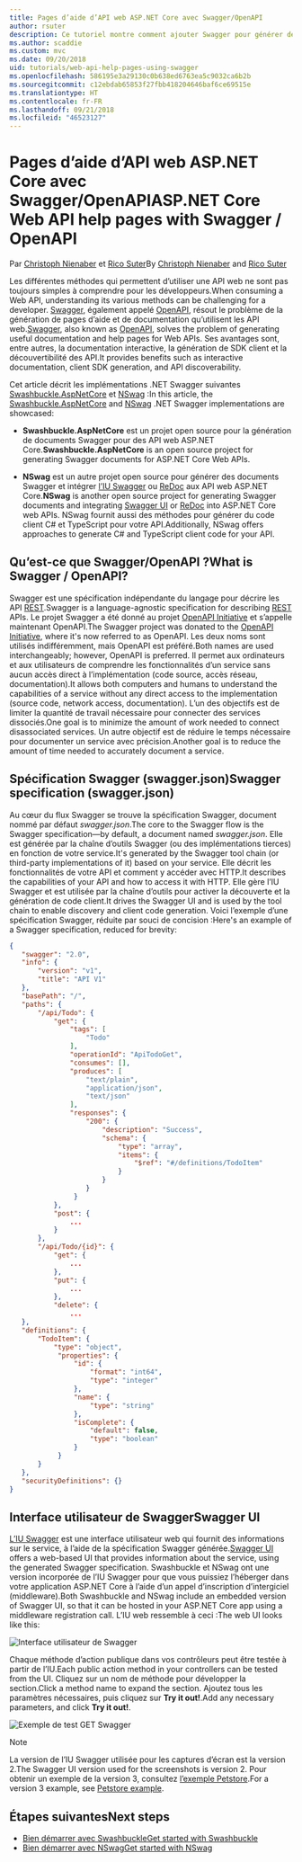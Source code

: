 ```yaml
---
title: Pages d’aide d’API web ASP.NET Core avec Swagger/OpenAPI
author: rsuter
description: Ce tutoriel montre comment ajouter Swagger pour générer des pages d’aide et de documentation pour une application d’API web.
ms.author: scaddie
ms.custom: mvc
ms.date: 09/20/2018
uid: tutorials/web-api-help-pages-using-swagger
ms.openlocfilehash: 586195e3a29130c0b638ed6763ea5c9032ca6b2b
ms.sourcegitcommit: c12ebdab65853f27fbb418204646baf6ce69515e
ms.translationtype: HT
ms.contentlocale: fr-FR
ms.lasthandoff: 09/21/2018
ms.locfileid: "46523127"
---
```

# <a name="aspnet-core-web-api-help-pages-with-swagger--openapi"></a><span data-ttu-id="f840e-103">Pages d’aide d’API web ASP.NET Core avec Swagger/OpenAPI</span><span class="sxs-lookup"><span data-stu-id="f840e-103">ASP.NET Core Web API help pages with Swagger / OpenAPI</span></span>

<span data-ttu-id="f840e-104">Par [Christoph Nienaber](https://twitter.com/zuckerthoben) et [Rico Suter](http://rsuter.com)</span><span class="sxs-lookup"><span data-stu-id="f840e-104">By [Christoph Nienaber](https://twitter.com/zuckerthoben) and [Rico Suter](http://rsuter.com)</span></span>

<span data-ttu-id="f840e-105">Les différentes méthodes qui permettent d’utiliser une API web ne sont pas toujours simples à comprendre pour les développeurs.</span><span class="sxs-lookup"><span data-stu-id="f840e-105">When consuming a Web API, understanding its various methods can be challenging for a developer.</span></span> <span data-ttu-id="f840e-106">[Swagger](https://swagger.io/), également appelé [OpenAPI](https://www.openapis.org/), résout le problème de la génération de pages d’aide et de documentation qu’utilisent les API web.</span><span class="sxs-lookup"><span data-stu-id="f840e-106">[Swagger](https://swagger.io/), also known as [OpenAPI](https://www.openapis.org/), solves the problem of generating useful documentation and help pages for Web APIs.</span></span> <span data-ttu-id="f840e-107">Ses avantages sont, entre autres, la documentation interactive, la génération de SDK client et la découvertibilité des API.</span><span class="sxs-lookup"><span data-stu-id="f840e-107">It provides benefits such as interactive documentation, client SDK generation, and API discoverability.</span></span>

<span data-ttu-id="f840e-108">Cet article décrit les implémentations .NET Swagger suivantes [Swashbuckle.AspNetCore](https://github.com/domaindrivendev/Swashbuckle.AspNetCore) et [NSwag](https://github.com/RSuter/NSwag) :</span><span class="sxs-lookup"><span data-stu-id="f840e-108">In this article, the [Swashbuckle.AspNetCore](https://github.com/domaindrivendev/Swashbuckle.AspNetCore) and [NSwag](https://github.com/RSuter/NSwag) .NET Swagger implementations are showcased:</span></span>

* <span data-ttu-id="f840e-109">**Swashbuckle.AspNetCore** est un projet open source pour la génération de documents Swagger pour des API web ASP.NET Core.</span><span class="sxs-lookup"><span data-stu-id="f840e-109">**Swashbuckle.AspNetCore** is an open source project for generating Swagger documents for ASP.NET Core Web APIs.</span></span>

* <span data-ttu-id="f840e-110">**NSwag** est un autre projet open source pour générer des documents Swagger et intégrer [l’IU Swagger](https://swagger.io/swagger-ui/) ou [ReDoc](https://github.com/Rebilly/ReDoc) aux API web ASP.NET Core.</span><span class="sxs-lookup"><span data-stu-id="f840e-110">**NSwag** is another open source project for generating Swagger documents and integrating [Swagger UI](https://swagger.io/swagger-ui/) or [ReDoc](https://github.com/Rebilly/ReDoc) into ASP.NET Core web APIs.</span></span> <span data-ttu-id="f840e-111">NSwag fournit aussi des méthodes pour générer du code client C# et TypeScript pour votre API.</span><span class="sxs-lookup"><span data-stu-id="f840e-111">Additionally, NSwag offers approaches to generate C# and TypeScript client code for your API.</span></span>

## <a name="what-is-swagger--openapi"></a><span data-ttu-id="f840e-112">Qu’est-ce que Swagger/OpenAPI ?</span><span class="sxs-lookup"><span data-stu-id="f840e-112">What is Swagger / OpenAPI?</span></span>

<span data-ttu-id="f840e-113">Swagger est une spécification indépendante du langage pour décrire les API [REST](https://en.wikipedia.org/wiki/Representational_state_transfer).</span><span class="sxs-lookup"><span data-stu-id="f840e-113">Swagger is a language-agnostic specification for describing [REST](https://en.wikipedia.org/wiki/Representational_state_transfer) APIs.</span></span> <span data-ttu-id="f840e-114">Le projet Swagger a été donné au projet [OpenAPI Initiative](https://www.openapis.org/) et s’appelle maintenant OpenAPI.</span><span class="sxs-lookup"><span data-stu-id="f840e-114">The Swagger project was donated to the [OpenAPI Initiative](https://www.openapis.org/), where it's now referred to as OpenAPI.</span></span> <span data-ttu-id="f840e-115">Les deux noms sont utilisés indifféremment, mais OpenAPI est préféré.</span><span class="sxs-lookup"><span data-stu-id="f840e-115">Both names are used interchangeably; however, OpenAPI is preferred.</span></span> <span data-ttu-id="f840e-116">Il permet aux ordinateurs et aux utilisateurs de comprendre les fonctionnalités d’un service sans aucun accès direct à l’implémentation (code source, accès réseau, documentation).</span><span class="sxs-lookup"><span data-stu-id="f840e-116">It allows both computers and humans to understand the capabilities of a service without any direct access to the implementation (source code, network access, documentation).</span></span> <span data-ttu-id="f840e-117">L’un des objectifs est de limiter la quantité de travail nécessaire pour connecter des services dissociés.</span><span class="sxs-lookup"><span data-stu-id="f840e-117">One goal is to minimize the amount of work needed to connect disassociated services.</span></span> <span data-ttu-id="f840e-118">Un autre objectif est de réduire le temps nécessaire pour documenter un service avec précision.</span><span class="sxs-lookup"><span data-stu-id="f840e-118">Another goal is to reduce the amount of time needed to accurately document a service.</span></span>

## <a name="swagger-specification-swaggerjson"></a><span data-ttu-id="f840e-119">Spécification Swagger (swagger.json)</span><span class="sxs-lookup"><span data-stu-id="f840e-119">Swagger specification (swagger.json)</span></span>

<span data-ttu-id="f840e-120">Au cœur du flux Swagger se trouve la spécification Swagger, document nommé par défaut *swagger.json*.</span><span class="sxs-lookup"><span data-stu-id="f840e-120">The core to the Swagger flow is the Swagger specification&mdash;by default, a document named *swagger.json*.</span></span> <span data-ttu-id="f840e-121">Elle est générée par la chaîne d’outils Swagger (ou des implémentations tierces) en fonction de votre service.</span><span class="sxs-lookup"><span data-stu-id="f840e-121">It's generated by the Swagger tool chain (or third-party implementations of it) based on your service.</span></span> <span data-ttu-id="f840e-122">Elle décrit les fonctionnalités de votre API et comment y accéder avec HTTP.</span><span class="sxs-lookup"><span data-stu-id="f840e-122">It describes the capabilities of your API and how to access it with HTTP.</span></span> <span data-ttu-id="f840e-123">Elle gère l’IU Swagger et est utilisée par la chaîne d’outils pour activer la découverte et la génération de code client.</span><span class="sxs-lookup"><span data-stu-id="f840e-123">It drives the Swagger UI and is used by the tool chain to enable discovery and client code generation.</span></span> <span data-ttu-id="f840e-124">Voici l’exemple d’une spécification Swagger, réduite par souci de concision :</span><span class="sxs-lookup"><span data-stu-id="f840e-124">Here's an example of a Swagger specification, reduced for brevity:</span></span>

```json
{
   "swagger": "2.0",
   "info": {
       "version": "v1",
       "title": "API V1"
   },
   "basePath": "/",
   "paths": {
       "/api/Todo": {
           "get": {
               "tags": [
                   "Todo"
               ],
               "operationId": "ApiTodoGet",
               "consumes": [],
               "produces": [
                   "text/plain",
                   "application/json",
                   "text/json"
               ],
               "responses": {
                   "200": {
                       "description": "Success",
                       "schema": {
                           "type": "array",
                           "items": {
                               "$ref": "#/definitions/TodoItem"
                           }
                       }
                   }
                }
           },
           "post": {
               ...
           }
       },
       "/api/Todo/{id}": {
           "get": {
               ...
           },
           "put": {
               ...
           },
           "delete": {
               ...
   },
   "definitions": {
       "TodoItem": {
           "type": "object",
            "properties": {
                "id": {
                    "format": "int64",
                    "type": "integer"
                },
                "name": {
                    "type": "string"
                },
                "isComplete": {
                    "default": false,
                    "type": "boolean"
                }
            }
       }
   },
   "securityDefinitions": {}
}
```

## <a name="swagger-ui"></a><span data-ttu-id="f840e-125">Interface utilisateur de Swagger</span><span class="sxs-lookup"><span data-stu-id="f840e-125">Swagger UI</span></span>

<span data-ttu-id="f840e-126">[L’IU Swagger](https://swagger.io/swagger-ui/) est une interface utilisateur web qui fournit des informations sur le service, à l’aide de la spécification Swagger générée.</span><span class="sxs-lookup"><span data-stu-id="f840e-126">[Swagger UI](https://swagger.io/swagger-ui/) offers a web-based UI that provides information about the service, using the generated Swagger specification.</span></span> <span data-ttu-id="f840e-127">Swashbuckle et NSwag ont une version incorporée de l’IU Swagger pour que vous puissiez l’héberger dans votre application ASP.NET Core à l’aide d’un appel d’inscription d’intergiciel (middleware).</span><span class="sxs-lookup"><span data-stu-id="f840e-127">Both Swashbuckle and NSwag include an embedded version of Swagger UI, so that it can be hosted in your ASP.NET Core app using a middleware registration call.</span></span> <span data-ttu-id="f840e-128">L’IU web ressemble à ceci :</span><span class="sxs-lookup"><span data-stu-id="f840e-128">The web UI looks like this:</span></span>

![Interface utilisateur de Swagger](web-api-help-pages-using-swagger/_static/swagger-ui.png)

<span data-ttu-id="f840e-130">Chaque méthode d’action publique dans vos contrôleurs peut être testée à partir de l’IU.</span><span class="sxs-lookup"><span data-stu-id="f840e-130">Each public action method in your controllers can be tested from the UI.</span></span> <span data-ttu-id="f840e-131">Cliquez sur un nom de méthode pour développer la section.</span><span class="sxs-lookup"><span data-stu-id="f840e-131">Click a method name to expand the section.</span></span> <span data-ttu-id="f840e-132">Ajoutez tous les paramètres nécessaires, puis cliquez sur **Try it out!**.</span><span class="sxs-lookup"><span data-stu-id="f840e-132">Add any necessary parameters, and click **Try it out!**.</span></span>

![Exemple de test GET Swagger](web-api-help-pages-using-swagger/_static/get-try-it-out.png)

> [!NOTE]
> <span data-ttu-id="f840e-134">La version de l’IU Swagger utilisée pour les captures d’écran est la version 2.</span><span class="sxs-lookup"><span data-stu-id="f840e-134">The Swagger UI version used for the screenshots is version 2.</span></span> <span data-ttu-id="f840e-135">Pour obtenir un exemple de la version 3, consultez [l’exemple Petstore](http://petstore.swagger.io/).</span><span class="sxs-lookup"><span data-stu-id="f840e-135">For a version 3 example, see [Petstore example](http://petstore.swagger.io/).</span></span>

## <a name="next-steps"></a><span data-ttu-id="f840e-136">Étapes suivantes</span><span class="sxs-lookup"><span data-stu-id="f840e-136">Next steps</span></span>

* [<span data-ttu-id="f840e-137">Bien démarrer avec Swashbuckle</span><span class="sxs-lookup"><span data-stu-id="f840e-137">Get started with Swashbuckle</span></span>](xref:tutorials/get-started-with-swashbuckle)
* [<span data-ttu-id="f840e-138">Bien démarrer avec NSwag</span><span class="sxs-lookup"><span data-stu-id="f840e-138">Get started with NSwag</span></span>](xref:tutorials/get-started-with-nswag)
